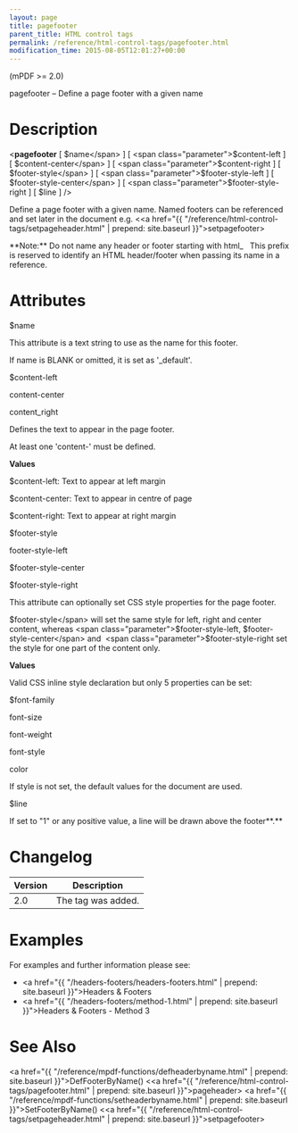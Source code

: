 ```yaml
---
layout: page
title: pagefooter
parent_title: HTML control tags
permalink: /reference/html-control-tags/pagefooter.html
modification_time: 2015-08-05T12:01:27+00:00
---
```


(mPDF >= 2.0)

pagefooter – Define a page footer with a given name

# Description

&lt;**pagefooter** 
[ <span class="parameter">$name</span> ] 
[ <span class="parameter">$content-left</span> ] 
[ <span class="parameter">$content-center</span> ] 
[ <span class="parameter">$content-right</span> ] 
[ <span class="parameter">$footer-style</span> ] 
[ <span class="parameter">$footer-style-left</span> ] 
[ <span class="parameter">$footer-style-center</span> ]
[ <span class="parameter">$footer-style-right</span> ] 
[ <span class="parameter">$line</span> ] /&gt;

Define a page footer with a given name. Named footers can be referenced and set later in the document e.g.
&lt;<a href="{{ "/reference/html-control-tags/setpageheader.html" | prepend: site.baseurl }}">setpagefooter</a>&gt;

<div class="alert alert-info" role="alert" markdown="1">
    **Note:** Do not name any header or footer starting with html_   This prefix is reserved to identify 
    an <span class="smallblock">HTML</span> header/footer when passing its name in a reference.
</div>

# Attributes

<span class="parameter">$name</span>

This attribute is a text string to use as the name for this footer.

If name is <span class="smallblock">BLANK</span> or omitted, it is set as '_default'.

<span class="parameter">$content-left

content-center

content_right</span>

Defines the text to appear in the page footer.

At least one 'content-' must be defined.

**Values**

<span class="parameter">$content-left</span>: Text to appear at left margin

<span class="parameter">$content-center</span>: Text to appear in centre of page

<span class="parameter">$content-right</span>: Text to appear at right margin

<span class="parameter">$footer-style

footer-style-left

</span><span class="parameter">$footer-style-center

</span><span class="parameter">$footer-style-right</span>

This attribute can optionally set CSS style properties for the page footer.

<span class="parameter">$footer-style</span> will set the same style for left, right and center content, whereas 
<span class="parameter">$footer-style-left</span>, <span class="parameter">$footer-style-center</span> and 
<span class="parameter">$footer-style-right</span> set the style for one part of the content only.

**Values**

Valid CSS inline style declaration but only 5 properties can be set:

<span class="parameter">$font-family

font-size

font-weight

font-style

color

</span>If style is not set, the default values for the document are used.

<span class="parameter">$line</span>

If set to "1" or any positive value, a line will be drawn above the footer**.**

# Changelog

<table class="table"> <thead>
<tr> <th>Version</th><th>Description</th> </tr>
</thead> <tbody>
<tr>
<td>2.0</td>
<td>The tag was added.</td>
</tr>
</tbody> </table>

# Examples

For examples and further information please see:

- <a href="{{ "/headers-footers/headers-footers.html" | prepend: site.baseurl }}">Headers &amp; Footers</a>
- <a href="{{ "/headers-footers/method-1.html" | prepend: site.baseurl }}">Headers &amp; Footers - Method 3</a>

# See Also

 <a href="{{ "/reference/mpdf-functions/defheaderbyname.html" | prepend: site.baseurl }}">DefFooterByName()</a>
 &lt;<a href="{{ "/reference/html-control-tags/pagefooter.html" | prepend: site.baseurl }}">pageheader</a>&gt;
 <a href="{{ "/reference/mpdf-functions/setheaderbyname.html" | prepend: site.baseurl }}">SetFooterByName()</a>
 &lt;<a href="{{ "/reference/html-control-tags/setpageheader.html" | prepend: site.baseurl }}">setpagefooter</a>&gt;

